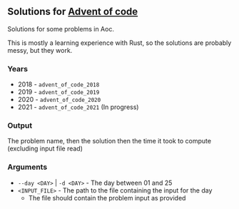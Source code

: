## Solutions for [Advent of code](https://adventofcode.com/)

Solutions for some problems in Aoc.

This is mostly a learning experience with Rust, so the solutions are probably messy, but they work.

### Years

* 2018 - `advent_of_code_2018`
* 2019 - `advent_of_code_2019`
* 2020 - `advent_of_code_2020`
* 2021 - `advent_of_code_2021` (In progress)

### Output

The problem name, then the solution then the time it took to compute (excluding input file read)

### Arguments

* `--day <DAY>` | `-d <DAY>` - The day between 01 and 25
* `<INPUT_FILE>` - The path to the file containing the input for the day
    * The file should contain the problem input as provided